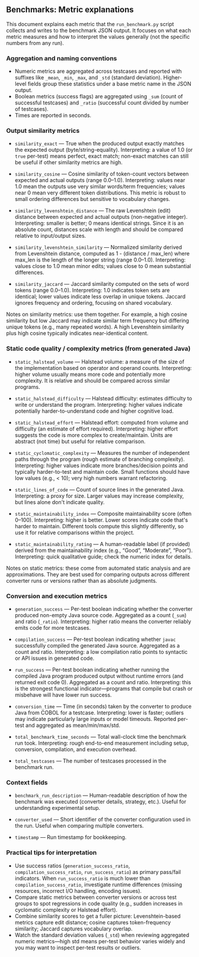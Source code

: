 
## Benchmarks: Metric explanations

This document explains each metric that the `run_benchmark.py` script collects and writes to the benchmark JSON output. It focuses on what each metric measures and how to interpret the values generally (not the specific numbers from any run).

### Aggregation and naming conventions

- Numeric metrics are aggregated across testcases and reported with suffixes like `_mean`, `_min`, `_max`, and `_std` (standard deviation). Higher-level fields group these statistics under a base metric name in the JSON output.
- Boolean metrics (success flags) are aggregated using `_sum` (count of successful testcases) and `_ratio` (successful count divided by number of testcases).
- Times are reported in seconds.

### Output similarity metrics

- `similarity_exact` — True when the produced output exactly matches the expected output (byte/string-equality). Interpreting: a value of 1.0 (or `true` per-test) means perfect, exact match; non-exact matches can still be useful if other similarity metrics are high.

- `similarity_cosine` — Cosine similarity of token-count vectors between expected and actual outputs (range 0.0–1.0). Interpreting: values near 1.0 mean the outputs use very similar words/term frequencies; values near 0 mean very different token distributions. This metric is robust to small ordering differences but sensitive to vocabulary changes.

- `similarity_levenshtein_distance` — The raw Levenshtein (edit) distance between expected and actual outputs (non-negative integer). Interpreting: smaller is better; 0 means identical strings. Since it is an absolute count, distances scale with length and should be compared relative to input/output sizes.

- `similarity_levenshtein_similarity` — Normalized similarity derived from Levenshtein distance, computed as 1 - (distance / max_len) where max_len is the length of the longer string (range 0.0–1.0). Interpreting: values close to 1.0 mean minor edits; values close to 0 mean substantial differences.

- `similarity_jaccard` — Jaccard similarity computed on the sets of word tokens (range 0.0–1.0). Interpreting: 1.0 indicates token sets are identical; lower values indicate less overlap in unique tokens. Jaccard ignores frequency and ordering, focusing on shared vocabulary.

Notes on similarity metrics: use them together. For example, a high cosine similarity but low Jaccard may indicate similar term frequency but differing unique tokens (e.g., many repeated words). A high Levenshtein similarity plus high cosine typically indicates near-identical content.

### Static code quality / complexity metrics (from generated Java)

- `static_halstead_volume` — Halstead volume: a measure of the size of the implementation based on operator and operand counts. Interpreting: higher volume usually means more code and potentially more complexity. It is relative and should be compared across similar programs.

- `static_halstead_difficulty` — Halstead difficulty: estimates difficulty to write or understand the program. Interpreting: higher values indicate potentially harder-to-understand code and higher cognitive load.

- `static_halstead_effort` — Halstead effort: computed from volume and difficulty (an estimate of effort required). Interpreting: higher effort suggests the code is more complex to create/maintain. Units are abstract (not time) but useful for relative comparison.

- `static_cyclomatic_complexity` — Measures the number of independent paths through the program (rough estimate of branching complexity). Interpreting: higher values indicate more branches/decision points and typically harder-to-test and maintain code. Small functions should have low values (e.g., < 10); very high numbers warrant refactoring.

- `static_lines_of_code` — Count of source lines in the generated Java. Interpreting: a proxy for size. Larger values may increase complexity, but lines alone don't indicate quality.

- `static_maintainability_index` — Composite maintainability score (often 0–100). Interpreting: higher is better. Lower scores indicate code that's harder to maintain. Different tools compute this slightly differently, so use it for relative comparisons within the project.

- `static_maintainability_rating` — A human-readable label (if provided) derived from the maintainability index (e.g., “Good”, “Moderate”, “Poor”). Interpreting: quick qualitative guide; check the numeric index for details.

Notes on static metrics: these come from automated static analysis and are approximations. They are best used for comparing outputs across different converter runs or versions rather than as absolute judgments.

### Conversion and execution metrics

- `generation_success` — Per-test boolean indicating whether the converter produced non-empty Java source code. Aggregated as a count (`_sum`) and ratio (`_ratio`). Interpreting: higher ratio means the converter reliably emits code for more testcases.

- `compilation_success` — Per-test boolean indicating whether `javac` successfully compiled the generated Java source. Aggregated as a count and ratio. Interpreting: a low compilation ratio points to syntactic or API issues in generated code.

- `run_success` — Per-test boolean indicating whether running the compiled Java program produced output without runtime errors (and returned exit code 0). Aggregated as a count and ratio. Interpreting: this is the strongest functional indicator—programs that compile but crash or misbehave will have lower run success.

- `conversion_time` — Time (in seconds) taken by the converter to produce Java from COBOL for a testcase. Interpreting: lower is faster; outliers may indicate particularly large inputs or model timeouts. Reported per-test and aggregated as mean/min/max/std.

- `total_benchmark_time_seconds` — Total wall-clock time the benchmark run took. Interpreting: rough end-to-end measurement including setup, conversion, compilation, and execution overhead.

- `total_testcases` — The number of testcases processed in the benchmark run.

### Context fields

- `benchmark_run_description` — Human-readable description of how the benchmark was executed (converter details, strategy, etc.). Useful for understanding experimental setup.

- `converter_used` — Short identifier of the converter configuration used in the run. Useful when comparing multiple converters.

- `timestamp` — Run timestamp for bookkeeping.

### Practical tips for interpretation

- Use success ratios (`generation_success_ratio`, `compilation_success_ratio`, `run_success_ratio`) as primary pass/fail indicators. When `run_success_ratio` is much lower than `compilation_success_ratio`, investigate runtime differences (missing resources, incorrect I/O handling, encoding issues).
- Compare static metrics between converter versions or across test groups to spot regressions in code quality (e.g., sudden increases in cyclomatic complexity or Halstead effort).
- Combine similarity scores to get a fuller picture: Levenshtein-based metrics capture edit distance; cosine captures token-frequency similarity; Jaccard captures vocabulary overlap.
- Watch the standard deviation values (`_std`) when reviewing aggregated numeric metrics—high std means per-test behavior varies widely and you may want to inspect per-test results or outliers.